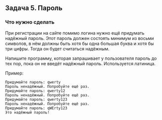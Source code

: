## Задача 5. Пароль
### Что нужно сделать
При регистрации на сайте помимо логина нужно ещё придумать надёжный пароль. Этот пароль должен состоять минимум из восьми символов, в нём должны быть хотя бы одна большая буква и хотя бы три цифры. Тогда он будет считаться надёжным. 

Напишите программу, которая запрашивает у пользователя пароль до тех пор, пока он не введёт надёжный пароль. Используется латиница.

Пример:

```
Придумайте пароль: qwerty
Пароль ненадёжный. Попробуйте ещё раз.
Придумайте пароль: qwerty12
Пароль ненадёжный. Попробуйте ещё раз.
Придумайте пароль: qwerty123
Пароль ненадёжный. Попробуйте ещё раз.
Придумайте пароль: qWErty123
Это надёжный пароль!
```

